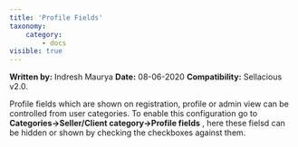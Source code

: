 ```yaml
---
title: 'Profile Fields'
taxonomy:
    category:
        - docs
visible: true
---
```


**Written by:** Indresh Maurya
**Date:** 08-06-2020
**Compatibility:** Sellacious v2.0.

Profile fields which are shown on registration, profile or admin view can be controlled from user categories. To enable this configuration go to **Categories->Seller/Client category->Profile fields** , here these fielsd can be hidden or shown by checking the checkboxes against them.

